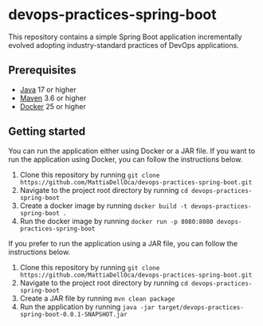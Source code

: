 # devops-practices-spring-boot
This repository contains a simple Spring Boot application incrementally evolved adopting industry-standard practices of DevOps applications.

## Prerequisites
- [Java](https://www.java.com/en/) 17 or higher
- [Maven](https://maven.apache.org/) 3.6 or higher
- [Docker](https://www.docker.com/) 25 or higher

## Getting started
You can run the application either using Docker or a JAR file.
If you want to run the application using Docker, you can follow the instructions below.
1. Clone this repository by running `git clone https://github.com/MattiaDellOca/devops-practices-spring-boot.git`
2. Navigate to the project root directory by running `cd devops-practices-spring-boot`
3. Create a docker image by running `docker build -t devops-practices-spring-boot .`
4. Run the docker image by running `docker run -p 8080:8080 devops-practices-spring-boot`

If you prefer to run the application using a JAR file, you can follow the instructions below.
1. Clone this repository by running `git clone https://github.com/MattiaDellOca/devops-practices-spring-boot.git`
2. Navigate to the project root directory by running `cd devops-practices-spring-boot`
3. Create a JAR file by running `mvn clean package`
4. Run the application by running `java -jar target/devops-practices-spring-boot-0.0.1-SNAPSHOT.jar`